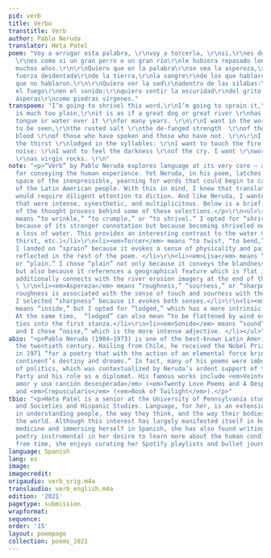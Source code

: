 ```yaml
---
pid: verb
title: Verbo
transtitle: Verb
author: Pablo Neruda
translator: Heta Patel
poem: "Voy a arrugar esta palabra, \r\nvoy a torcerla, \r\nsí,\r\nes demasiado lisa,
  \r\nes como si un gran perro o un gran río\r\nle hubiera repasado lengua o agua\r\ndurante
  muchos años.\r\n\r\nQuiero que en la palabra\r\nse vea la aspereza,\r\nla sal ferruginosa\r\nla
  fuerza desdentada\r\nde la tierra,\r\nla sangre\r\nde los que hablaron y de los
  que no hablaron.\r\n\r\nQuiero ver la sed\r\nadentro de las sílabas:\r\nquiero tocar
  el fuego\r\nen el sonido:\r\nquiero sentir la oscuridad\r\ndel grito. Quiero\r\npalabras
  ásperas\r\ncomo piedras vírgenes."
transpoem: "I’m going to shrivel this word,\r\nI’m going to sprain it,\r\nyes,\r\nit
  is much too plain,\r\nit is as if a great dog or great river \r\nhas passed its
  tongue or water over it \r\nfor many years. \r\n\r\nI want in the word \r\nthe sharpness
  to be seen,\r\nthe rusted salt \r\nthe de-fanged strength  \r\nof the land, \r\nthe
  blood \r\nof those who have spoken and those who have not. \r\n\r\nI want to see
  the thirst \r\nlodged in the syllables: \r\nI want to touch the fire \r\nin the
  noise: \r\nI want to feel the darkness \r\nof the cry. I want \r\nwords as rough
  \r\nas virgin rocks. \r\n"
note: "<p>“Verb” by Pablo Neruda explores language at its very core – as a medium
  for conveying the human experience. Yet Neruda, in his poem, latches onto that liminal
  space of the inexpressible, yearning for words that could begin to capture the pain
  of the Latin American people. With this in mind, I knew that translating this poem
  would require diligent attention to diction. And like Neruda, I wanted to use words
  that were intense, synesthetic, and multiplicitous. Below is a brief description
  of the thought process behind some of these selections.</p>\r\n<ul>\r\n<li><em>Arrugar</em>
  means “to wrinkle,” “to crumple,” or “to shrivel.” I opted for “shrivel” not only
  because of its stronger connotation but because becoming shriveled necessitates
  a loss of water. This provides an interesting contrast to the water motif (river,
  thirst, etc.)</li>\r\n<li><em>Torcer</em> means “to twist, “to bend,” or “to sprain.”
  I landed on “sprain” because it evokes a sense of physicality and pain which is
  reflected in the rest of the poem. </li>\r\n<li><em>Lisa</em> means “smooth,” “flat,”
  or “plain.” I chose “plain” not only because it conveys the blandness of the word
  but also because it references a geographical feature which is flat in itself. This
  additionally connects with the river erosion imagery at the end of the stanza.</li>
  \ \r\n<li><em>Aspereza</em> means “roughness,” “sourness,” or “sharpness.” Since
  roughness is associated with the sense of touch and sourness with the sense of taste,
  I selected “sharpness” because it evokes both senses.</li>\r\n<li><em>Adentro</em>
  means “inside,” but I opted for “lodged,” which has a more intrinsic connotation.
  At the same time,  “lodged” can also mean “to be flattened by wind or rain,” which
  ties into the first stanza.</li>\r\n<li><em>Sonido</em> means “sound” or “noise,”
  and I chose “noise,” which is the more intense adjective. </li></ul>"
abio: "<p>Pablo Neruda (1904–1973) is one of the best-known Latin American poets of
  the twentieth century. Hailing from Chile, he received the Nobel Prize for Literature
  in 1971 “for a poetry that with the action of an elemental force brings alive a
  continent’s destiny and dreams.” In fact, many of his poems were imbued with a sense
  of politics, which was contextualized by Neruda’s ardent support of the Communist
  Party and his role as a diplomat. His famous works include <em>Veinte poemas de
  amor y una canción desesperada</em> (<em>Twenty Love Poems and A Desperate Song</em>)
  and <em>Crepusculario</em> (<em>Book of Twilight</em>).</p>"
tbio: "<p>Heta Patel is a senior at the University of Pennsylvania studying Health
  and Societies and Hispanic Studies. Language, for her, is an extension of her interest
  in understanding people, the way they think, and the way their bodies interact with
  the world. Although this interest has largely manifested itself in her pursuing
  medicine and immersing herself in Spanish, she has also found writing and translating
  poetry instrumental in her desire to learn more about the human condition. In her
  free time, she enjoys curating her Spotify playlists and bullet journaling.</p>\r\n"
language: Spanish
lang: es
image:
imagecredit:
origaudio: verb_orig.m4a
translaudio: verb_english.m4a
edition: '2021'
pagetype: submission
wrapformat:
sequence:
order: '15'
layout: poempage
collection: poems_2021
---
```

